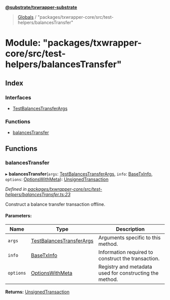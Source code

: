 **[@substrate/txwrapper-substrate](../README.md)**

> [Globals](../globals.md) / "packages/txwrapper-core/src/test-helpers/balancesTransfer"

# Module: "packages/txwrapper-core/src/test-helpers/balancesTransfer"

## Index

### Interfaces

* [TestBalancesTransferArgs](../interfaces/_packages_txwrapper_core_src_test_helpers_balancestransfer_.testbalancestransferargs.md)

### Functions

* [balancesTransfer](_packages_txwrapper_core_src_test_helpers_balancestransfer_.md#balancestransfer)

## Functions

### balancesTransfer

▸ **balancesTransfer**(`args`: [TestBalancesTransferArgs](../interfaces/_packages_txwrapper_core_src_test_helpers_balancestransfer_.testbalancestransferargs.md), `info`: [BaseTxInfo](../interfaces/_packages_txwrapper_core_src_types_method_.basetxinfo.md), `options`: [OptionsWithMeta](../interfaces/_packages_txwrapper_core_src_types_method_.optionswithmeta.md)): [UnsignedTransaction](../interfaces/_packages_txwrapper_core_src_types_method_.unsignedtransaction.md)

*Defined in [packages/txwrapper-core/src/test-helpers/balancesTransfer.ts:23](https://github.com/paritytech/txwrapper-core/blob/95825c7/packages/txwrapper-core/src/test-helpers/balancesTransfer.ts#L23)*

Construct a balance transfer transaction offline.

#### Parameters:

Name | Type | Description |
------ | ------ | ------ |
`args` | [TestBalancesTransferArgs](../interfaces/_packages_txwrapper_core_src_test_helpers_balancestransfer_.testbalancestransferargs.md) | Arguments specific to this method. |
`info` | [BaseTxInfo](../interfaces/_packages_txwrapper_core_src_types_method_.basetxinfo.md) | Information required to construct the transaction. |
`options` | [OptionsWithMeta](../interfaces/_packages_txwrapper_core_src_types_method_.optionswithmeta.md) | Registry and metadata used for constructing the method.  |

**Returns:** [UnsignedTransaction](../interfaces/_packages_txwrapper_core_src_types_method_.unsignedtransaction.md)
